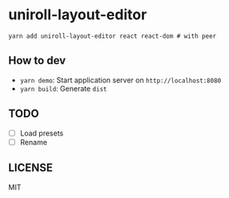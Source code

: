 # uniroll-layout-editor

```
yarn add uniroll-layout-editor react react-dom # with peer
```

## How to dev

- `yarn demo`: Start application server on `http://localhost:8080`
- `yarn build`: Generate `dist`

## TODO

- [ ] Load presets
- [ ] Rename

## LICENSE

MIT
